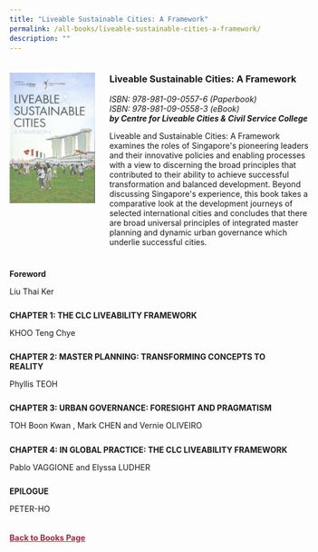 ```yaml
---
title: "Liveable Sustainable Cities: A Framework"
permalink: /all-books/liveable-sustainable-cities-a-framework/
description: ""
---
```

<style>


.grid-container {
	display: grid;
	grid-template-columns: 30% 70%;
	grid-gap: 5%
	}
	
img {
		object-fit: contain;
		width: 100%;
		height: 80%;
	}	

.chapter-divider {
	margin-top: 5%;
	}	
	
.back a
{
	color: #9f2943;
	font-weight: bold;
	
}	


</style>

<div class="grid-container">
	<div class="grid-child"><img src="/images/Books/Liveable%20&amp;%20Sustainable%20Cities.jpg"></div>
	<div class="grid-child">
		<h3>Liveable Sustainable Cities: A Framework</h3>
		<i>ISBN: 978-981-09-0557-6 (Paperbook)</i><br>
		<i>ISBN: 978-981-09-0558-3 (eBook)</i><br>
		<b><i>by Centre for Liveable Cities &amp; Civil Service College</i></b>
		<p>Liveable and Sustainable Cities: A Framework examines the roles of Singapore's pioneering leaders and their innovative policies and enabling processes with a view to discerning the broad principles that contributed to their ability to achieve successful transformation and balanced development. Beyond discussing Singapore's experience, this book takes a comparative look at the development journeys of selected international cities and concludes that there are broad universal principles of integrated master planning and dynamic urban governance which underlie successful cities.</p>
	</div>

</div>

<div>

<div class="chapter-divider">
<p><b>Foreword</b></p>
Liu Thai Ker
</div>
	
<div class="chapter-divider">
<p><b>CHAPTER 1: THE CLC LIVEABILITY FRAMEWORK</b></p>
KHOO Teng Chye
</div>
		
<div class="chapter-divider">
<p><b>CHAPTER 2: MASTER PLANNING: TRANSFORMING CONCEPTS TO REALITY</b></p>
Phyllis TEOH
</div>
	
<div class="chapter-divider">
<p><b>CHAPTER 3: URBAN GOVERNANCE: FORESIGHT AND PRAGMATISM</b></p>
TOH Boon Kwan , Mark CHEN and Vernie OLIVEIRO
</div>
	
<div class="chapter-divider">
<p><b>CHAPTER 4: IN GLOBAL PRACTICE: THE CLC LIVEABILITY FRAMEWORK</b></p>
Pablo VAGGIONE and Elyssa LUDHER
</div>
	
<div class="chapter-divider">
<p><b>EPILOGUE</b></p>
PETER-HO
</div>







</div>



<br>
<br>
<div class="back">
<a href="/books/">Back to Books Page</a>	

</div>